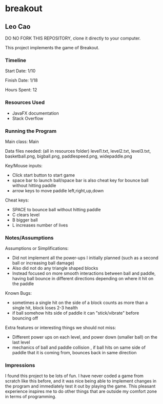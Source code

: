 # breakout
## Leo Cao


DO NO FORK THIS REPOSITORY, clone it directly to your computer.


This project implements the game of Breakout.

### Timeline

Start Date: 1/10

Finish Date: 1/18

Hours Spent: 12

### Resources Used
* JavaFX documentation
* Stack Overflow


### Running the Program

Main class: Main

Data files needed: (all in resources folder) level1.txt, level2.txt, level3.txt,
basketball.png, bigball.png, paddlespeed.png, widepaddle.png

Key/Mouse inputs:
* Click start button to start game
* space bar to launch ball/space bar is also cheat key for bounce ball without hitting paddle
* arrow keys to move paddle left,right,up,down

Cheat keys:
* SPACE to bounce ball without hitting paddle
* C clears level
* B bigger ball
* L increases number of lives


### Notes/Assumptions

Assumptions or Simplifications:
* Did not implement all the power-ups I initially planned (such as a second ball or increasing ball damage)
* Also did not do any triangle shaped blocks
* Instead focused on more smooth interactions between ball and paddle, having ball bounce in different directions depending on where it hit on the paddle

Known Bugs:
* sometimes a single hit on the side of a block counts as more than a single hit, block loses 2-3 health
* if ball somehow hits side of paddle it can "stick/vibrate" before bouncing off

Extra features or interesting things we should not miss:
* Different power ups on each level, and power down (smaller ball) on the last level
* mechanics of ball and paddle collision , if ball hits on same side of paddle that it is coming from, bounces back in same direction

### Impressions
I found this project to be lots of fun. I have never coded a game from scratch like this before, and it was
nice being able to implement changes in the program and immediately test it out by playing the game. This pleasant experience
inspires me to do other things that are outside my comfort zone in terms of programming.


